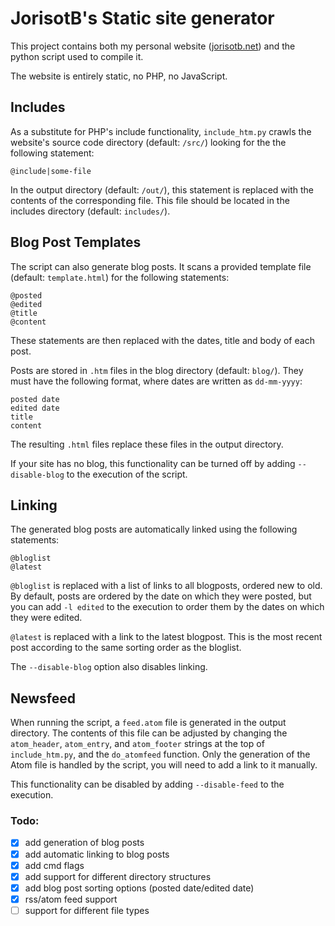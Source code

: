# JorisotB's Static site generator
This project contains both my personal website ([jorisotb.net](https://jorisotb.net)) and the python script used to compile it.

The website is entirely static, no PHP, no JavaScript.

## Includes
As a substitute for PHP's include functionality, `include_htm.py` crawls the website's source code directory (default: `/src/`) looking for the the following statement:
```
@include|some-file
```
In the output directory (default: `/out/`), this statement is replaced with the contents of the corresponding file. This file should be located in the includes directory (default: `includes/`).

## Blog Post Templates
The script can also generate blog posts. It scans a provided template file (default: `template.html`) for the following statements:
```
@posted
@edited
@title
@content
```
These statements are then replaced with the dates, title and body of each post.

Posts are stored in `.htm` files in the blog directory (default: `blog/`). They must have the following format, where dates are written as `dd-mm-yyyy`:
```
posted date
edited date
title
content
```
The resulting `.html` files replace these files in the output directory.

If your site has no blog, this functionality can be turned off by adding `--disable-blog` to the execution of the script.

## Linking
The generated blog posts are automatically linked using the following statements:
```
@bloglist
@latest
```
`@bloglist` is replaced with a list of links to all blogposts, ordered new to old. By default, posts are ordered by the date on which they were posted, but you can add `-l edited` to the execution to order them by the dates on which they were edited.

`@latest` is replaced with a link to the latest blogpost. This is the most recent post according to the same sorting order as the bloglist.

The `--disable-blog` option also disables linking.

## Newsfeed
When running the script, a `feed.atom` file is generated in the output directory. The contents of this file can be adjusted by changing the `atom_header`, `atom_entry`, and `atom_footer` strings at the top of `include_htm.py`, and the `do_atomfeed` function. Only the generation of the Atom file is handled by the script, you will need to add a link to it manually.

This functionality can be disabled by adding `--disable-feed` to the execution.

### Todo:
  * [x] add generation of blog posts
  * [x] add automatic linking to blog posts
  * [x] add cmd flags
  * [x] add support for different directory structures
  * [x] add blog post sorting options (posted date/edited date)
  * [x] rss/atom feed support
  * [ ] support for different file types
